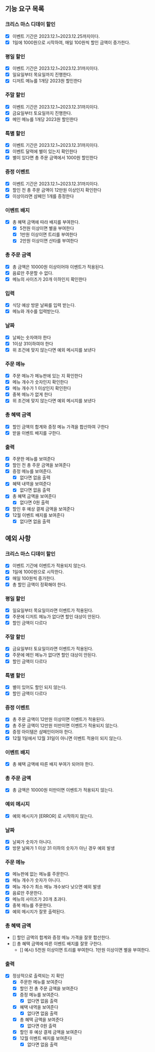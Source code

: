 ## 기능 요구 목록

### 크리스 마스 디데이 할인

- [X] 이벤트 기간은 2023.12.1~2023.12.25까지이다.
- [X] 1일에 1000원으로 시작하여, 매일 100원씩 할인 금액이 증가한다.

### 평일 할인

- [X] 이벤트 기간은 2023.12.1~2023.12.31까지이다.
- [X] 일요일부터 목요일까지 진행한다.
- [X] 디저트 메뉴를 1개당 2023원 할인한다

### 주말 할인

- [X] 이벤트 기간은 2023.12.1~2023.12.31까지이다.
- [X] 금요일부터 토요일까지 진행한다.
- [X] 메인 메뉴를 1개당 2023원 할인한다

### 특별 할인

- [X] 이벤트 기간은 2023.12.1~2023.12.31까지이다.
- [X] 이벤트 달력에 별이 있는지 확인한다
- [X] 별이 있다면 총 주문 금액에서 1000원 할인한다

### 증정 이벤트

- [X] 이벤트 기간은 2023.12.1~2023.12.31까지이다.
- [X] 할인 전 총 주문 금액이 12만원 이상인지 확인한다
- [X] 이상이라면 샴페인 1개를 증정한다

### 이벤트 배지

- [X] 총 혜택 금액에 따라 배지를 부여한다.
    - [X] 5천원 이상이면 별을 부여한다
    - [X] 1만원 이상이면 트리를 부여한다
    - [X] 2만원 이상이면 산타를 부여한다

### 총 주문 금액

- [X] 총 금액은 10000원 이상이어야 이벤트가 적용된다.
- [X] 음료만 주문할 수 없다.
- [X] 메뉴의 사이즈가 20개 이하인지 확인한다

### 입력

- [X] 식당 예상 방문 날짜를 입력 받는다.
- [X] 메뉴와 개수를 입력받는다.

### 날짜

- [X] 날짜는 숫자여야 한다
- [X] 1이상 31이하여야 한다
- [X] 위 조건에 맞지 않는다면 예외 메시지를 보낸다

### 주문 메뉴

- [X] 주문 메뉴가 메뉴판에 있는 지 확인한다
- [X] 메뉴 개수가 숫자인지 확인한다
- [X] 메뉴 개수가 1 이상인지 확인한다
- [X] 중복 메뉴가 없게 한다
- [X] 위 조건에 맞지 않는다면 예외 메시지를 보낸다

### 총 혜택 금액

- [X] 할인 금액의 합계와 증정 메뉴 가격을 합산하여 구한다
- [X] 받을 이벤트 배지를 구한다.

### 출력

- [X] 주문한 메뉴를 보여준다
- [X] 할인 전 총 주문 금액을 보여준다
- [X] 증정 메뉴를 보여준다.
    - [X] 없다면 없음 출력
- [X] 혜택 내역을 보여준다
    - [X] 없다면 없음 출력
- [X] 총 혜택 금액을 보여준다
    - [X] 없다면 0원 출력
- [X] 할인 후 예상 결제 금액을 보여준다
- [X] 12월 이벤트 배지를 보여준다
    - [X] 없다면 없음 출력

## 예외 사항

### 크리스 마스 디데이 할인

- [X] 이벤트 기간에 이벤트가 적용되지 않는다.
- [X] 1일에 1000원으로 시작한다.
- [X] 매일 100원씩 증가한다.
- [X] 총 할인 금액이 정확해야 한다.

### 평일 할인

- [X] 일요일부터 목요일이라면 이벤트가 적용된다.
- [X] 주문에 디저트 메뉴가 없다면 할인 대상이 안된다.
- [X] 할인 금액이 다르다

### 주말 할인

- [X] 금요일부터 토요일이라면 이벤트가 적용된다.
- [X] 주문에 메인 메뉴가 없다면 할인 대상이 안된다.
- [X] 할인 금액이 다르다

### 특별 할인

- [X] 별이 있어도 할인 되지 않는다.
- [X] 할인 금액이 다르다

### 증정 이벤트

- [X] 총 주문 금액이 12만원 이상이면 이벤트가 적용된다.
- [X] 총 주문 금액이 12만원 미만이면 이벤트가 적용되지 않는다.
- [X] 증정 아이템은 샴페인이어야 한다.
- [X] 12월 1일에서 12월 31일이 아니면 이벤트 적용이 되지 않는다.

### 이벤트 배지

- [X] 총 혜택 금액에 따른 배지 부여가 되어야 한다.

### 총 주문 금액

- [X] 총 금액은 10000원 미만이면 이벤트가 적용되지 않는다.

### 예외 메시지

- [X] 예외 메시지가 [ERROR] 로 시작하지 않는다.

### 날짜

- [X] 날짜가 숫자가 아니다.
- [X] 방문 날짜가 1 이상 31 이하의 숫자가 아닌 경우 예외 발생

### 주문 메뉴

- [X] 메뉴판에 없는 메뉴를 주문한다.
- [X] 메뉴 개수가 숫자가 아니다.
- [X] 메뉴 개수가 최소 메뉴 개수보다 낮으면 예외 발생
- [X] 음료만 주문한다.
- [X] 메뉴의 사이즈가 20개 초과다.
- [X] 중복 메뉴를 주문한다.
- [X] 예외 메시지가 잘못 출력된다.

### 총 혜택 금액

- [] 할인 금액의 합계와 증정 메뉴 가격을 잘못 합산한다.
- [] 총 혜택 금액에 따른 이벤트 배지를 잘못 구한다.
    - [] 예시) 5천원 이상이면 트리를 부여한다. 1만원 이상이면 별을 부여한다.

### 출력

- [X] 정상적으로 출력되는 지 확인
    - [X] 주문한 메뉴를 보여준다
    - [X] 할인 전 총 주문 금액을 보여준다
    - [X] 증정 메뉴를 보여준다.
        - [X] 없다면 없음 출력
    - [X] 혜택 내역을 보여준다
        - [X] 없다면 없음 출력
    - [X] 총 혜택 금액을 보여준다
        - [X] 없다면 0원 출력
    - [X] 할인 후 예상 결제 금액을 보여준다
    - [X] 12월 이벤트 배지를 보여준다
        - [X] 없다면 없음 출력